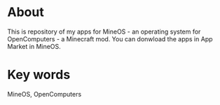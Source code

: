 # About
This is repository of my apps for MineOS - an operating system for OpenComputers - a Minecraft mod. You can donwload the apps in App Market in MineOS.

# Key words
MineOS, OpenComputers
